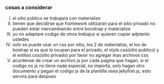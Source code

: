 <h3>cosas a considerar </h3>
<ol>
  <li type="I">el sitio publico se trabajara con materialize</li>
  
  <li type="I">tienen que decidirse que framework utilizaran para el sitio privado no pueden estar inercambiando entre boostrap y materialize</li>
  
  <li type="I">yo no adaptare codigo de otros trebajos si quieren copiar adptenlo ustedes</li>
  
  <li type="I">solo se puede usar un css por sitio, los 2 de materialize, el los de bostrap si es que lo ocupan para el privado, el style.css(sitio publico) y el estiloo.css(sitio privado) por favor no agregar mas archivos css</li>
  
  <li type="I">acurdense de crear un archivo js por cada pagina que hagan, si el codigo no js no tiene nada especial, no importa, solo hagan otro documento y pegan el codigo js de la plantilla osea jellyfish.js, esto servira para despues</li>
</ol>
